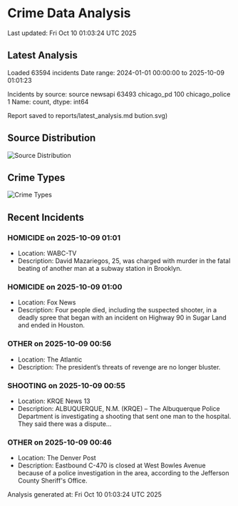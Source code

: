 # Crime Data Analysis
Last updated: Fri Oct 10 01:03:24 UTC 2025

## Latest Analysis

Loaded 63594 incidents
Date range: 2024-01-01 00:00:00 to 2025-10-09 01:01:23

Incidents by source:
source
newsapi           63493
chicago_pd          100
chicago_police        1
Name: count, dtype: int64

Report saved to reports/latest_analysis.md
bution.svg)

## Source Distribution
![Source Distribution](images/source_distribution.svg)

## Crime Types
![Crime Types](images/crime_types.svg)

## Recent Incidents

### HOMICIDE on 2025-10-09 01:01
- Location: WABC-TV
- Description: David Mazariegos, 25, was charged with murder in the fatal beating of another man at a subway station in Brooklyn.


### HOMICIDE on 2025-10-09 01:00
- Location: Fox News
- Description: Four people died, including the suspected shooter, in a deadly spree that began with an incident on Highway 90 in Sugar Land and ended in Houston.


### OTHER on 2025-10-09 00:56
- Location: The Atlantic
- Description: The president’s threats of revenge are no longer bluster.


### SHOOTING on 2025-10-09 00:55
- Location: KRQE News 13
- Description: ALBUQUERQUE, N.M. (KRQE) – The Albuquerque Police Department is investigating a shooting that sent one man to the hospital. They said there was a dispute...


### OTHER on 2025-10-09 00:46
- Location: The Denver Post
- Description: Eastbound C-470 is closed at West Bowles Avenue because of a police investigation in the area, according to the Jefferson County Sheriff's Office.

Analysis generated at: Fri Oct 10 01:03:24 UTC 2025
